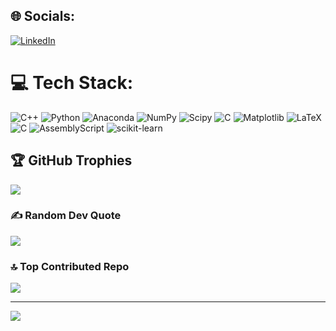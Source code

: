 
## 🌐 Socials:
[![LinkedIn](https://img.shields.io/badge/LinkedIn-%230077B5.svg?logo=linkedin&logoColor=white)](https://linkedin.com/in/https://www.linkedin.com/in/armin-mirmogheisi?lipi=urn%3Ali%3Apage%3Ad_flagship3_profile_view_base_contact_details%3BZAXU2%2FxcRYqfArkJWHZcuQ%3D%3D) 

# 💻 Tech Stack:
![C++](https://img.shields.io/badge/c++-%2300599C.svg?style=plastic&logo=c%2B%2B&logoColor=white) ![Python](https://img.shields.io/badge/python-3670A0?style=plastic&logo=python&logoColor=ffdd54) ![Anaconda](https://img.shields.io/badge/Anaconda-%2344A833.svg?style=plastic&logo=anaconda&logoColor=white) ![NumPy](https://img.shields.io/badge/numpy-%23013243.svg?style=plastic&logo=numpy&logoColor=white) ![Scipy](https://img.shields.io/badge/SciPy-%230C55A5.svg?style=plastic&logo=scipy&logoColor=%white) ![C](https://img.shields.io/badge/c-%2300599C.svg?style=plastic&logo=c&logoColor=white) ![Matplotlib](https://img.shields.io/badge/Matplotlib-%23ffffff.svg?style=plastic&logo=Matplotlib&logoColor=black) ![LaTeX](https://img.shields.io/badge/latex-%23008080.svg?style=plastic&logo=latex&logoColor=white) ![C](https://img.shields.io/badge/c-%2300599C.svg?style=plastic&logo=c&logoColor=white) ![AssemblyScript](https://img.shields.io/badge/assembly%20script-%23000000.svg?style=plastic&logo=assemblyscript&logoColor=white) ![scikit-learn](https://img.shields.io/badge/scikit--learn-%23F7931E.svg?style=plastic&logo=scikit-learn&logoColor=white)

## 🏆 GitHub Trophies
![](https://github-profile-trophy.vercel.app/?username=armin-mm&theme=neon&no-frame=false&no-bg=true&margin-w=4)

### ✍️ Random Dev Quote
![](https://quotes-github-readme.vercel.app/api?type=horizontal&theme=radical)

### 🔝 Top Contributed Repo
![](https://github-contributor-stats.vercel.app/api?username=armin-mm&limit=5&theme=blueberry&combine_all_yearly_contributions=true)

---
[![](https://visitcount.itsvg.in/api?id=armin-mm&icon=9&color=1)](https://visitcount.itsvg.in)

<!-- Proudly created with GPRM ( https://gprm.itsvg.in ) -->
